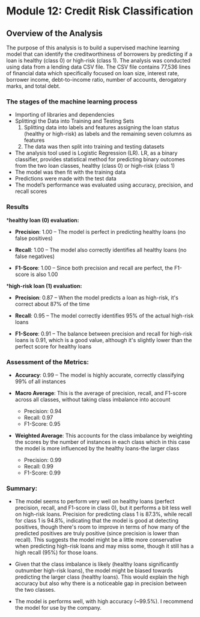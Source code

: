 # Module 12: Credit Risk Classification

## Overview of the Analysis

The purpose of this analysis is to build a supervised machine learning model that can identify the creditworthiness of borrowers by predicting if a loan is healthy (class 0) or high-risk (class 1). The analysis was conducted using data from a lending data CSV file. The CSV file contains 77,536 lines of financial data which specifically focused on loan size, interest rate, borrower income, debt-to-income ratio, number of accounts, derogatory marks, and total debt. 

### The stages of the machine learning process

- Importing of libraries and dependencies 
- Splittingi the Data into Training and Testing Sets 
    1. Splitting data into labels and features assigning the loan status (healthy or high-risk) as labels and the remaining seven columns as features
    2. The data was then split into training and testing datasets
- The analysis tool used is Logistic Regression (LR).  LR, as a binary classifier, provides statistical method for predicting binary outcomes from the two loan classes, healthy (class 0) or high-risk (class 1)
- The model was then fit with the training data
- Predictions were made with the test data
- The model’s performance was evaluated using accuracy, precision, and recall scores

### Results

***healthy loan (0) evaluation:**

- **Precision**: 1.00 – The model is perfect in predicting healthy loans (no false positives)

- **Recall**: 1.00 – The model also correctly identifies all healthy loans (no false negatives)

- **F1-Score**: 1.00 – Since both precision and recall are perfect, the F1-score is also 1.00

***high-risk loan (1) evaluation:** 

- **Precision**: 0.87 – When the model predicts a loan as high-risk, it's correct about 87% of the time

- **Recall**: 0.95 – The model correctly identifies 95% of the actual high-risk loans

- **F1-Score**: 0.91 – The balance between precision and recall for high-risk loans is 0.91, which is a good value, although it's slightly lower than the perfect score for healthy loans

### Assessment of the Metrics:

- **Accuracy**: 0.99 – The model is highly accurate, correctly classifying 99% of all instances

- **Macro Average**: This is the average of precision, recall, and F1-score across all classes, without taking class imbalance into account

  - Precision: 0.94
  - Recall: 0.97
  - F1-Score: 0.95

- **Weighted Average**: This accounts for the class imbalance by weighting the scores by the number of instances in each class which in this case the model is more influenced by the healthy loans-the larger class

  - Precision: 0.99
  - Recall: 0.99
  - F1-Score: 0.99

### Summary:

- The model seems to perform very well on healthy loans (perfect precision, recall, and F1-score in class 0), but it performs a bit less well on high-risk loans. Precision for predicting class 1 is 87.3%, while recall for class 1 is 94.8%, indicating that the model is good at detecting positives, though there's room to improve in terms of how many of the predicted positives are truly positive (since precision is lower than recall). This suggests the model might be a little more conservative when predicting high-risk loans and may miss some, though it still has a high recall (95%) for those loans.

- Given that the class imbalance is likely (healthy loans significantly outnumber high-risk loans), the model might be biased towards predicting the larger class (healthy loans). This would explain the high accuracy but also why there is a noticeable gap in precision between the two classes.

- The model is performs well, with high accuracy (~99.5%). I recommend the model for use by the company.
